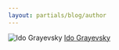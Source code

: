 ```yaml
---
layout: partials/blog/author
---
```


![Ido Grayevsky](//assets/img/team/members/small/IdoG.jpg)
[Ido Grayevsky]( "link")
